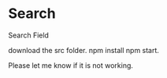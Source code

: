 # Search
Search Field

download the src folder.
npm install
npm start.

Please let me know if it is not working.
